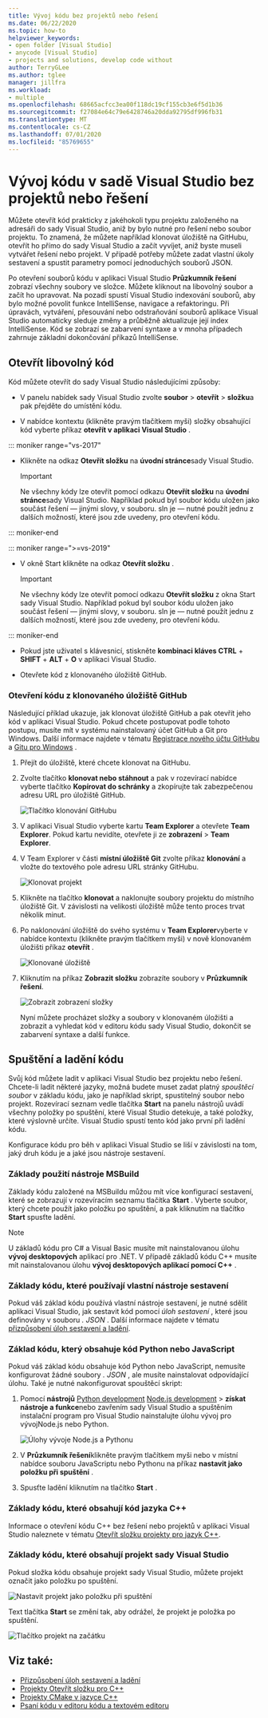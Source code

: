 ```yaml
---
title: Vývoj kódu bez projektů nebo řešení
ms.date: 06/22/2020
ms.topic: how-to
helpviewer_keywords:
- open folder [Visual Studio]
- anycode [Visual Studio]
- projects and solutions, develop code without
author: TerryGLee
ms.author: tglee
manager: jillfra
ms.workload:
- multiple
ms.openlocfilehash: 68665acfcc3ea00f118dc19cf155cb3e6f5d1b36
ms.sourcegitcommit: f27084e64c79e6428746a20dda92795df996fb31
ms.translationtype: MT
ms.contentlocale: cs-CZ
ms.lasthandoff: 07/01/2020
ms.locfileid: "85769655"
---
```

# <a name="develop-code-in-visual-studio-without-projects-or-solutions"></a>Vývoj kódu v sadě Visual Studio bez projektů nebo řešení

Můžete otevřít kód prakticky z jakéhokoli typu projektu založeného na adresáři do sady Visual Studio, aniž by bylo nutné pro řešení nebo soubor projektu. To znamená, že můžete například klonovat úložiště na GitHubu, otevřít ho přímo do sady Visual Studio a začít vyvíjet, aniž byste museli vytvářet řešení nebo projekt. V případě potřeby můžete zadat vlastní úkoly sestavení a spustit parametry pomocí jednoduchých souborů JSON.

Po otevření souborů kódu v aplikaci Visual Studio **Průzkumník řešení** zobrazí všechny soubory ve složce. Můžete kliknout na libovolný soubor a začít ho upravovat. Na pozadí spustí Visual Studio indexování souborů, aby bylo možné povolit funkce IntelliSense, navigace a refaktoringu. Při úpravách, vytváření, přesouvání nebo odstraňování souborů aplikace Visual Studio automaticky sleduje změny a průběžně aktualizuje její index IntelliSense. Kód se zobrazí se zabarvení syntaxe a v mnoha případech zahrnuje základní dokončování příkazů IntelliSense.

## <a name="open-any-code"></a>Otevřít libovolný kód

Kód můžete otevřít do sady Visual Studio následujícími způsoby:

- V panelu nabídek sady Visual Studio zvolte **soubor**  >  **otevřít**  >  **složku**a pak přejděte do umístění kódu.

- V nabídce kontextu (klikněte pravým tlačítkem myši) složky obsahující kód vyberte příkaz **otevřít v aplikaci Visual Studio** .

::: moniker range="vs-2017"
- Klikněte na odkaz **Otevřít složku** na **úvodní stránce**sady Visual Studio.

    > [!IMPORTANT]
    > Ne všechny kódy lze otevřít pomocí odkazu **Otevřít složku** na **úvodní stránce**sady Visual Studio. Například pokud byl soubor kódu uložen jako součást řešení &mdash; jinými slovy, v souboru. sln je &mdash; nutné použít jednu z dalších možností, které jsou zde uvedeny, pro otevření kódu.

::: moniker-end

::: moniker range=">=vs-2019"
- V okně Start klikněte na odkaz **Otevřít složku** .

    > [!IMPORTANT]
    > Ne všechny kódy lze otevřít pomocí odkazu **Otevřít složku** z okna Start sady Visual Studio. Například pokud byl soubor kódu uložen jako součást řešení &mdash; jinými slovy, v souboru. sln je &mdash; nutné použít jednu z dalších možností, které jsou zde uvedeny, pro otevření kódu.

::: moniker-end

- Pokud jste uživatel s klávesnicí, stiskněte **kombinaci kláves CTRL** + **SHIFT** + **ALT** + **O** v aplikaci Visual Studio.

- Otevřete kód z klonovaného úložiště GitHub.

### <a name="to-open-code-from-a-cloned-github-repo"></a>Otevření kódu z klonovaného úložiště GitHub

Následující příklad ukazuje, jak klonovat úložiště GitHub a pak otevřít jeho kód v aplikaci Visual Studio. Pokud chcete postupovat podle tohoto postupu, musíte mít v systému nainstalovaný účet GitHub a Git pro Windows. Další informace najdete v tématu [Registrace nového účtu GitHubu](https://help.github.com/articles/signing-up-for-a-new-github-account/) a [Gitu pro Windows](https://git-for-windows.github.io/) .

1. Přejít do úložiště, které chcete klonovat na GitHubu.

1. Zvolte tlačítko **klonovat nebo stáhnout** a pak v rozevírací nabídce vyberte tlačítko **Kopírovat do schránky** a zkopírujte tak zabezpečenou adresu URL pro úložiště GitHub.

   ![Tlačítko klonování GitHubu](./media/VSIDE_Code_Clone.png)

1. V aplikaci Visual Studio vyberte kartu **Team Explorer** a otevřete **Team Explorer**. Pokud kartu nevidíte, otevřete ji ze **zobrazení**  >  **Team Explorer**.

1. V Team Explorer v části **místní úložiště Git** zvolte příkaz **klonování** a vložte do textového pole adresu URL stránky GitHubu.

   ![Klonovat projekt](./media/VSIDE_Code_Clone2.png)

1. Klikněte na tlačítko **klonovat** a naklonujte soubory projektu do místního úložiště Git. V závislosti na velikosti úložiště může tento proces trvat několik minut.

1. Po naklonování úložiště do svého systému v **Team Explorer**vyberte v nabídce kontextu (klikněte pravým tlačítkem myši) v nově klonovaném úložišti příkaz **otevřít** .

   ![Klonované úložiště](./media/VSIDE_Code_Clone3.png)

1. Kliknutím na příkaz **Zobrazit složku** zobrazíte soubory v **Průzkumník řešení**.

   ![Zobrazit zobrazení složky](./media/VSIDE_Code_Clone3_show.png)

   Nyní můžete procházet složky a soubory v klonovaném úložišti a zobrazit a vyhledat kód v editoru kódu sady Visual Studio, dokončit se zabarvení syntaxe a další funkce.

## <a name="run-and-debug-your-code"></a>Spuštění a ladění kódu

Svůj kód můžete ladit v aplikaci Visual Studio bez projektu nebo řešení. Chcete-li ladit některé jazyky, možná budete muset zadat platný *spouštěcí soubor* v základu kódu, jako je například skript, spustitelný soubor nebo projekt. Rozevírací seznam vedle tlačítka **Start** na panelu nástrojů uvádí všechny položky po spuštění, které Visual Studio detekuje, a také položky, které výslovně určíte. Visual Studio spustí tento kód jako první při ladění kódu.

Konfigurace kódu pro běh v aplikaci Visual Studio se liší v závislosti na tom, jaký druh kódu je a jaké jsou nástroje sestavení.

### <a name="codebases-that-use-msbuild"></a>Základy použití nástroje MSBuild

Základy kódu založené na MSBuildu můžou mít více konfigurací sestavení, které se zobrazují v rozevíracím seznamu tlačítka **Start** . Vyberte soubor, který chcete použít jako položku po spuštění, a pak kliknutím na tlačítko **Start** spusťte ladění.

> [!NOTE]
> U základů kódu pro C# a Visual Basic musíte mít nainstalovanou úlohu **vývoj desktopových** aplikací pro .NET. V případě základů kódu C++ musíte mít nainstalovanou úlohu **vývoj desktopových aplikací pomocí C++** .

### <a name="codebases-that-use-custom-build-tools"></a>Základy kódu, které používají vlastní nástroje sestavení

Pokud váš základ kódu používá vlastní nástroje sestavení, je nutné sdělit aplikaci Visual Studio, jak sestavit kód pomocí *úloh sestavení* , které jsou definovány v souboru *. JSON* . Další informace najdete v tématu [přizpůsobení úloh sestavení a ladění](../ide/customize-build-and-debug-tasks-in-visual-studio.md).

### <a name="codebases-that-contain-python-or-javascript-code"></a>Základ kódu, který obsahuje kód Python nebo JavaScript

Pokud váš základ kódu obsahuje kód Python nebo JavaScript, nemusíte konfigurovat žádné soubory *. JSON* , ale musíte nainstalovat odpovídající úlohu. Také je nutné nakonfigurovat spouštěcí skript:

1. Pomocí **nástrojů** [Python development](https://visualstudio.microsoft.com/vs/python/) [Node.js development](https://visualstudio.microsoft.com/vs/node-js/)  >  **získat nástroje a funkce**nebo zavřením sady Visual Studio a spuštěním instalační program pro Visual Studio nainstalujte úlohu vývoj pro vývojNode.js nebo Python.

   ![Úlohy vývoje Node.js a Pythonu](media/python_nodejs_workloads.png)

1. V **Průzkumník řešení**klikněte pravým tlačítkem myši nebo v místní nabídce souboru JavaScriptu nebo Pythonu na příkaz **nastavit jako položku při spuštění** .

1. Spusťte ladění kliknutím na tlačítko **Start** .

### <a name="codebases-that-contain-c-code"></a>Základy kódu, které obsahují kód jazyka C++

Informace o otevření kódu C++ bez řešení nebo projektů v aplikaci Visual Studio naleznete v tématu [Otevřít složku projekty pro jazyk C++](/cpp/build/open-folder-projects-cpp).

### <a name="codebases-that-contain-a-visual-studio-project"></a>Základy kódu, které obsahují projekt sady Visual Studio

Pokud složka kódu obsahuje projekt sady Visual Studio, můžete projekt označit jako položku po spuštění.

![Nastavit projekt jako položku při spuštění](media/customize-set-project-as-startup-item.png)

Text tlačítka **Start** se změní tak, aby odrážel, že projekt je položka po spuštění.

![Tlačítko projekt na začátku](media/customize-start-button-project.png)

## <a name="see-also"></a>Viz také:

- [Přizpůsobení úloh sestavení a ladění](../ide/customize-build-and-debug-tasks-in-visual-studio.md)
- [Projekty Otevřít složku pro C++](/cpp/build/open-folder-projects-cpp)
- [Projekty CMake v jazyce C++](/cpp/build/cmake-projects-in-visual-studio)
- [Psaní kódu v editoru kódu a textovém editoru](../ide/writing-code-in-the-code-and-text-editor.md)
